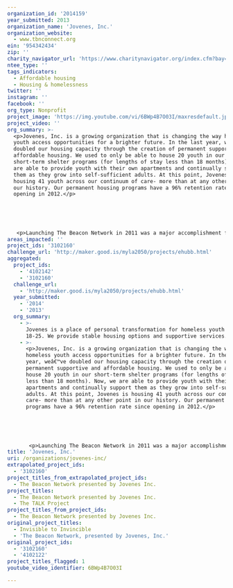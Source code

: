 ```yaml
---
organization_id: '2014159'
year_submitted: 2013
organization_name: 'Jovenes, Inc.'
organization_website:
  - www.tbnconnect.org
ein: '954342434'
zip: ''
charity_navigator_url: 'https://www.charitynavigator.org/index.cfm?bay=search.profile&ein=954342434'
ntee_type: ''
tags_indicators:
  - Affordable housing
  - Housing & homelessness
twitter: ''
instagram: ''
facebook: ''
org_type: Nonprofit
project_image: 'https://img.youtube.com/vi/6BWp4B7O03I/maxresdefault.jpg'
project_video: ''
org_summary: >-
  <p>Jovenes, Inc. is a growing organization that is changing the way homeless
  youth access opportunities for a brighter future. In the last year, we’ve
  doubled our housing capacity through the creation of permanent supportive and
  affordable housing. We used to only be able to house 20 youth in our
  short-term shelter programs (for lengths of stay less than 18 months). Now, we
  are able to provide youth with their own apartments and continually support
  them as they grow into self-sufficient adults. At this point, Jovenes is
  housing 41 youth across our continuum of care- more than at any other point in
  our history. Our permanent housing programs have a 96% retention rate since
  opening in 2012.</p>
   
   
   
   
   
   <p>Launching The Beacon Network in 2011 was a major accomplishment for our organization. As a traditional social-service organization that focuses primarily on the 1:1 work with our clients, taking on TBN required a different skill-set, vision, and capacity. TBN was developed through a process that included gaining input from many different non-profit partners on what information would be most useful to their clients & staff, as well as holding focus groups of youth to test the functionality and clarity of the system, as well as marketing strategies. As a result, TBN Connect has over 4,800 searches per year!</p>
areas_impacted: ''
project_ids: '3102160'
challenge_url: 'http://maker.good.is/myla2050/projects/ehubb.html'
aggregated:
  project_ids:
    - '4102142'
    - '3102160'
  challenge_url:
    - 'http://maker.good.is/myla2050/projects/ehubb.html'
  year_submitted:
    - '2014'
    - '2013'
  org_summary:
    - >-
      Jovenes is a place of personal transformation for homeless youth ages
      18-25. We provide stable housing options and supportive services.
    - >-
      <p>Jovenes, Inc. is a growing organization that is changing the way
      homeless youth access opportunities for a brighter future. In the last
      year, weâ€™ve doubled our housing capacity through the creation of
      permanent supportive and affordable housing. We used to only be able to
      house 20 youth in our short-term shelter programs (for lengths of stay
      less than 18 months). Now, we are able to provide youth with their own
      apartments and continually support them as they grow into self-sufficient
      adults. At this point, Jovenes is housing 41 youth across our continuum of
      care- more than at any other point in our history. Our permanent housing
      programs have a 96% retention rate since opening in 2012.</p>
       
       
       
       
       
       <p>Launching The Beacon Network in 2011 was a major accomplishment for our organization. As a traditional social-service organization that focuses primarily on the 1:1 work with our clients, taking on TBN required a different skill-set, vision, and capacity. TBN was developed through a process that included gaining input from many different non-profit partners on what information would be most useful to their clients & staff, as well as holding focus groups of youth to test the functionality and clarity of the system, as well as marketing strategies. As a result, TBN Connect has over 4,800 searches per year!</p>
title: 'Jovenes, Inc.'
uri: /organizations/jovenes-inc/
extrapolated_project_ids:
  - '3102160'
project_titles_from_extrapolated_project_ids:
  - The Beacon Network presented by Jovenes Inc.
project_titles:
  - The Beacon Network presented by Jovenes Inc.
  - The TALK Project
project_titles_from_project_ids:
  - The Beacon Network presented by Jovenes Inc.
original_project_titles:
  - Invisible to Invincible
  - 'The Beacon Network, presented by Jovenes, Inc.'
original_project_ids:
  - '3102160'
  - '4102122'
project_titles_flagged: 1
youtube_video_identifier: 6BWp4B7O03I

---
```

